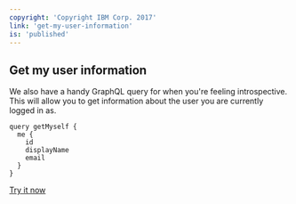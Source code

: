 ```yaml
---
copyright: 'Copyright IBM Corp. 2017'
link: 'get-my-user-information'
is: 'published'
---
```

## Get my user information

We also have a handy GraphQL query for when you're feeling introspective. This will allow you to get information about the user you are currently logged in as.

```
query getMyself {
  me {
    id
    displayName
    email
  }
}
```

<div class="try-it-now">
  <a href="https://developer.watsonwork.ibm.com/tools/graphql?query=query%20getMyself%20%7B%0A%20%20me%20%7B%0A%20%20%20%20id%0A%20%20%20%20displayName%0A%20%20%20%20email%0A%20%20%7D%0A%7D%0A" target="_blank"> Try it now</a>
</div>
